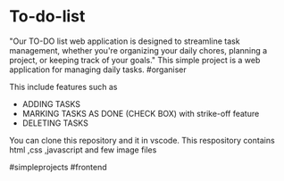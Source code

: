 # To-do-list 
"Our TO-DO list web application is designed to streamline task management, whether you're organizing your daily chores, planning a project, or keeping track of your goals."
This simple project is a web application for managing daily tasks. #organiser

This include features such as 
* ADDING TASKS
* MARKING TASKS AS DONE (CHECK BOX) with strike-off feature
* DELETING TASKS

You can clone this repository and it in vscode.
This respository contains html ,css ,javascript  and few image files 

#simpleprojects #frontend 
  
